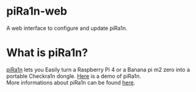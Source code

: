 # piRa1n-web
A web interface to configure and update piRa1n.

# What is piRa1n?
[piRa1n](https://github.com/raspberryenvoie/piRa1n) lets you Easily turn a Raspberry Pi 4 or a Banana pi m2 zero into a portable Checkra1n dongle. [Here](https://youtu.be/lqGb8SG-VII) is a demo of piRa1n.\
More informations about piRa1n can be found [here](https://github.com/raspberryenvoie/piRa1n).
